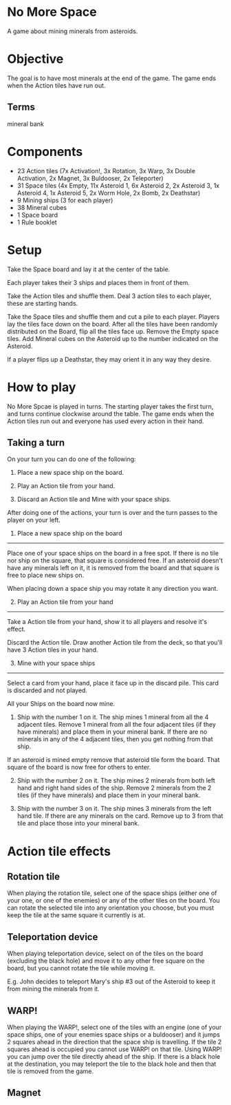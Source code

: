 No More Space
=============

A game about mining minerals from asteroids.


Objective
=========

The goal is to have most minerals at the end of the game. The game ends when the Action tiles have run out. 


Terms
-----
mineral bank

Components
==========

* 23 Action tiles (7x Activation!, 3x Rotation, 3x Warp, 3x Double Activation, 2x Magnet, 3x Buldooser, 2x Teleporter) 
* 31 Space tiles (4x Empty, 11x Asteroid 1, 6x Asteroid 2, 2x Asteroid 3, 1x Asteroid 4, 1x Asteroid 5, 2x Worm Hole, 2x Bomb, 2x Deathstar)
* 9 Mining ships (3 for each player)
* 38 Mineral cubes
* 1 Space board
* 1 Rule booklet


Setup
=====

Take the Space board and lay it at the center of the table.

Each player takes their 3 ships and places them in front of them.

Take the Action tiles and shuffle them. Deal 3 action tiles to each player, these are starting hands.

Take the Space tiles and shuffle them and cut a pile to each player. Players lay the tiles face down on the board. After all the tiles have been randomly distributed on the Board, flip all the tiles face up. Remove the Empty space tiles. Add Mineral cubes on the Asteroid up to the number indicated on the Asteroid.

If a player flips up a Deathstar, they may orient it in any way they desire.

How to play
===========

No More Spcae is played in turns. The starting player takes the first turn, and turns continue clockwise around the table. The game ends when the Action tiles run out and everyone has used every action in their hand.


Taking a turn
-------------

On your turn you can do one of the following:

1. Place a new space ship on the board.

2. Play an Action tile from your hand.

3. Discard an Action tile and Mine with your space ships.

After doing one of the actions, your turn is over and the turn passes to the player on your left.


1. Place a new space ship on the board
---------------------------------------

Place one of your space ships on the board in a free spot. If there is no tile nor ship on the square, that square is considered free. If an asteroid doesn't have any minerals left on it, it is removed from the board and that square is free to place new ships on.

When placing down a space ship you may rotate it any direction you want.

2. Play an Action tile from your hand
-------------------------------------

Take a Action tile from your hand, show it to all players and resolve it's effect. 

Discard the Action tile. Draw another Action tile from the deck, so that you'll have 3 Action tiles in your hand.


3. Mine with your space ships
-----------------------------

Select a card from your hand, place it face up in the discard pile. This card is discarded and not played. 

All your Ships on the board now mine. 

1. Ship with the number 1 on it. The ship mines 1 mineral from all the 4 adjacent tiles. Remove 1 mineral from all the four adjacent tiles (if they have minerals) and place them in your mineral bank. If there are no minerals in any of the 4 adjacent tiles, then you get nothing from that ship.

If an asteroid is mined empty remove that asteroid tile form the board. That square of the board is now free for others to enter. 

2. Ship with the number 2 on it. The ship mines 2 minerals from both left hand and right hand sides of the ship. Remove 2 minerals from the 2 tiles (if they have minerals) and place them in your mineral bank.

3. Ship with the number 3 on it. The ship mines 3 minerals from the left hand tile. If there are any minerals on the card. Remove up to 3 from that tile and place those into your mineral bank.

Action tile effects
===================

Rotation tile
-------------

When playing the rotation tile, select one of the space ships (either one of your one, or one of the enemies) or any of the other tiles on the board. You can rotate the selected tile into any orientation you choose, but you must keep the tile at the same square it currently is at.

Teleportation device
--------------------

When playing teleportation device, select on of the tiles on the board (excluding the black hole) and move it to any other free square on the board, but you cannot rotate the tile while moving it.

E.g. John decides to teleport Mary's ship #3 out of the Asteroid to keep it from mining the minerals from it. 

WARP!
-----

When playing the WARP!, select one of the tiles with an engine (one of your space ships, one of your enemies space ships or a buldooser) and it jumps 2 squares ahead in the direction that the space ship is travelling. If the tile 2 squares ahead is occupied you cannot use WARP! on that tile. Using WARP! you can jump over the tile directly ahead of the ship. If there is a black hole at the destination, you may teleport the tile to the black hole and then that tile is removed from the game.

Magnet
------

